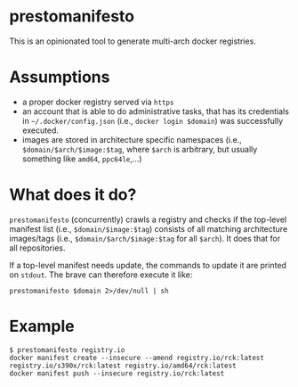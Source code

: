 # prestomanifesto

This is an opinionated tool to generate multi-arch docker registries.

# Assumptions
- a proper docker registry served via `https`
- an account that is able to do administrative tasks, that has its credentials in `~/.docker/config.json`
  (i.e., `docker login $domain`) was successfully executed.
- images are stored in architecture specific namespaces (i.e., `$domain/$arch/$image:$tag`, where `$arch`
  is arbitrary, but usually something like `amd64`, `ppc64le`,...)

# What does it do?
`prestomanifesto` (concurrently) crawls a registry and checks if the top-level manifest list (i.e.,
`$domain/$image:$tag`) consists of all matching architecture images/tags (i.e., `$domain/$arch/$image:$tag`
for all `$arch`). It does that for all repositories.

If a top-level manifest needs update, the commands to update it are printed on `stdout`.
The brave can therefore execute it like:

```
prestomanifesto $domain 2>/dev/null | sh
```

# Example
```
$ prestomanifesto registry.io
docker manifest create --insecure --amend registry.io/rck:latest registry.io/s390x/rck:latest registry.io/amd64/rck:latest
docker manifest push --insecure registry.io/rck:latest
```

